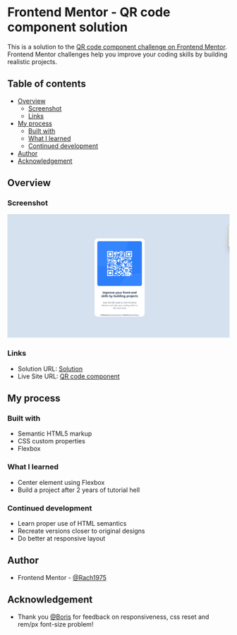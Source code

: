 # Frontend Mentor - QR code component solution

This is a solution to the [QR code component challenge on Frontend Mentor](https://www.frontendmentor.io/challenges/qr-code-component-iux_sIO_H). Frontend Mentor challenges help you improve your coding skills by building realistic projects. 

## Table of contents

- [Overview](#overview)
  - [Screenshot](#screenshot)
  - [Links](#links)
- [My process](#my-process)
  - [Built with](#built-with)
  - [What I learned](#what-i-learned)
  - [Continued development](#continued-development)
- [Author](#author)
- [Acknowledgement](#acknowledgement)


## Overview

### Screenshot

![](./screenshot.jpg)


### Links

- Solution URL: [Solution](https://www.frontendmentor.io/solutions/qr-code-challenge-with-html-css-basics-and-flexbox-DI0DVLyTKW)
- Live Site URL: [QR code component](https://rach1975.github.io/qr-code-component-main/)

## My process

### Built with

- Semantic HTML5 markup
- CSS custom properties
- Flexbox

### What I learned

- Center element using Flexbox
- Build a project after 2 years of tutorial hell

### Continued development

- Learn proper use of HTML semantics
- Recreate versions closer to original designs
- Do better at responsive layout

## Author

- Frontend Mentor - [@Rach1975](https://www.frontendmentor.io/profile/Rach1975)

## Acknowledgement
- Thank you [@Boris](https://www.frontendmentor.io/profile/mkboris) for feedback on responsiveness,  css reset and rem/px font-size problem!
